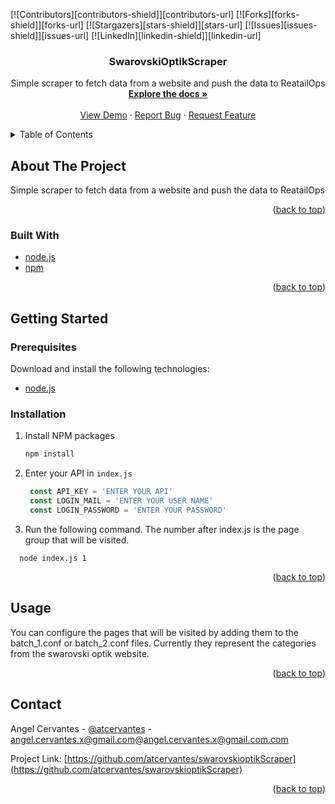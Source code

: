 <!-- Improved compatibility of back to top link: See: https://github.com/othneildrew/Best-README-Template/pull/73 -->
<a name="readme-top"></a>
<!--
*** Thanks for checking out the Best-README-Template. If you have a suggestion
*** that would make this better, please fork the repo and create a pull request
*** or simply open an issue with the tag "enhancement".
*** Don't forget to give the project a star!
*** Thanks again! Now go create something AMAZING! :D
-->



<!-- PROJECT SHIELDS -->
<!--
*** I'm using markdown "reference style" links for readability.
*** Reference links are enclosed in brackets [ ] instead of parentheses ( ).
*** See the bottom of this document for the declaration of the reference variables
*** for contributors-url, forks-url, etc. This is an optional, concise syntax you may use.
*** https://www.markdownguide.org/basic-syntax/#reference-style-links
-->
[![Contributors][contributors-shield]][contributors-url]
[![Forks][forks-shield]][forks-url]
[![Stargazers][stars-shield]][stars-url]
[![Issues][issues-shield]][issues-url]
[![LinkedIn][linkedin-shield]][linkedin-url]


<h3 align="center">SwarovskiOptikScraper</h3>

  <p align="center">
    Simple scraper to fetch data from a website and push the data to ReatailOps
    <br />
    <a href="https://github.com/atcervantes/swarovskioptikScraper"><strong>Explore the docs »</strong></a>
    <br />
    <br />
    <a href="https://github.com/atcervantes/swarovskioptikScraper">View Demo</a>
    ·
    <a href="https://github.com/atcervantes/swarovskioptikScraper/issues">Report Bug</a>
    ·
    <a href="https://github.com/atcervantes/swarovskioptikScraper/issues">Request Feature</a>
  </p>
</div>



<!-- TABLE OF CONTENTS -->
<details>
  <summary>Table of Contents</summary>
  <ol>
    <li>
      <a href="#about-the-project">About The Project</a>
      <ul>
        <li><a href="#built-with">Built With</a></li>
      </ul>
    </li>
    <li>
      <a href="#getting-started">Getting Started</a>
      <ul>
        <li><a href="#prerequisites">Prerequisites</a></li>
        <li><a href="#installation">Installation</a></li>
      </ul>
    </li>
    <li><a href="#usage">Usage</a></li>
    <!-- <li><a href="#roadmap">Roadmap</a></li>
    <li><a href="#contributing">Contributing</a></li>
    <li><a href="#license">License</a></li>
    <li><a href="#contact">Contact</a></li>
    <li><a href="#acknowledgments">Acknowledgments</a></li> -->
  </ol>
</details>



<!-- ABOUT THE PROJECT -->
## About The Project

Simple scraper to fetch data from a website and push the data to ReatailOps

<p align="right">(<a href="#readme-top">back to top</a>)</p>


### Built With

* [node.js](http://nodejs.org/)
* [npm](https://www.npmjs.com/)


<p align="right">(<a href="#readme-top">back to top</a>)</p>



<!-- GETTING STARTED -->
## Getting Started

### Prerequisites

Download and install the following technologies:

* [node.js](https://nodejs.org/en/download/)

### Installation

1. Install NPM packages
   ```sh
   npm install
   ```
2. Enter your API in `index.js`
   ```js
    const API_KEY = 'ENTER YOUR API'
    const LOGIN_MAIL = 'ENTER YOUR USER NAME'
    const LOGIN_PASSWORD = 'ENTER YOUR PASSWORD'
   ```
3. Run the following command. The number after index.js is the page group that will be visited.
```
  node index.js 1
```

<p align="right">(<a href="#readme-top">back to top</a>)</p>


<!-- USAGE EXAMPLES -->
## Usage

You can configure the pages that will be visited by adding them to the batch_1.conf or batch_2.conf files.
Currently they represent the categories from the swarovski optik website.




<p align="right">(<a href="#readme-top">back to top</a>)</p>


<!-- CONTACT -->
## Contact

Angel Cervantes - [@atcervantes](https://twitter.com/atcervantes) - angel.cervantes.x@gmail.com@angel.cervantes.x@gmail.com.com

Project Link: [https://github.com/atcervantes/swarovskioptikScraper](https://github.com/atcervantes/swarovskioptikScraper)

<p align="right">(<a href="#readme-top">back to top</a>)</p>


<!-- MARKDOWN LINKS & IMAGES -->
